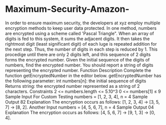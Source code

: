 # Maximum-Security-Amazon-
In order to ensure maximum security, the developers at xyz employ multiple encryption methods to keep user data protected. In one method, numbers are encrypted using a scheme called 'Pascal Triangle". When an array of digits is fed to this system, it sums the adjacent digits. It then takes the rightmost digit (least significant digit) of each luge is repeated addition for the next step. Thus, the number of digits in each step is reduced by 1. This procedige until there are only 2 digits left, and this sequence of 2 digits forms the encrypted number. Given the initial sequence of the digits of numbers, find the encrypted number. You should report a string of digits representing the encrypted number. Function Description Complete the function getEncryptedNumber in the editor below. getEncryptedNumber has the following parameter: int numbers[n]: the initial sequence of digits Returns string: the encrypted number represented as a string of 2 characters. Constraints 2 &lt;= numbers.length &lt;= 5.10^3 0 &lt;= numbers[1] ≤ 9 Sample Input For Custom Testing numbers = [1, 2, 3, 4], n = 4 Sample Output 82 Explanation The encryption occurs as follows: [1, 2, 3, 4] -> [3, 5, 7] -> [8, 2]. Another Input numbers = [4, 5, 6, 7], n = 4 Sample Output 04 Explanation The encryption occurs as follows: [4, 5, 6, 7] -> [9, 1, 3] -> [0, 4].
